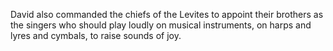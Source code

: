 David also commanded the chiefs of the Levites to appoint their brothers as the singers who should play loudly on musical instruments, on harps and lyres and cymbals, to raise sounds of joy.
